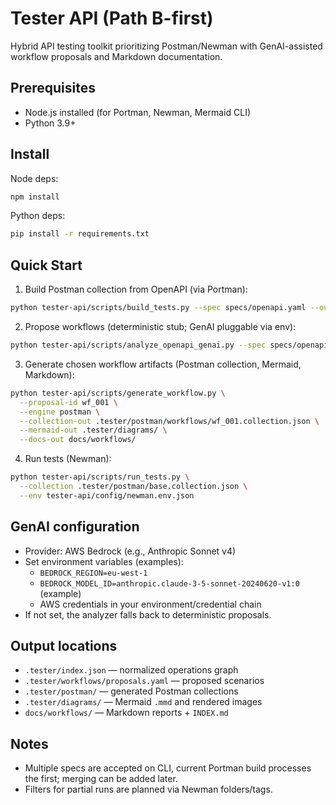 # Tester API (Path B-first)

Hybrid API testing toolkit prioritizing Postman/Newman with GenAI-assisted workflow proposals and Markdown documentation.

## Prerequisites
- Node.js installed (for Portman, Newman, Mermaid CLI)
- Python 3.9+

## Install

Node deps:
```bash
npm install
```

Python deps:
```bash
pip install -r requirements.txt
```

## Quick Start

1) Build Postman collection from OpenAPI (via Portman):
```bash
python tester-api/scripts/build_tests.py --spec specs/openapi.yaml --out .tester/postman/base.collection.json
```

2) Propose workflows (deterministic stub; GenAI pluggable via env):
```bash
python tester-api/scripts/analyze_openapi_genai.py --spec specs/openapi.yaml --out .tester/workflows/proposals.yaml
```

3) Generate chosen workflow artifacts (Postman collection, Mermaid, Markdown):
```bash
python tester-api/scripts/generate_workflow.py \
  --proposal-id wf_001 \
  --engine postman \
  --collection-out .tester/postman/workflows/wf_001.collection.json \
  --mermaid-out .tester/diagrams/ \
  --docs-out docs/workflows/
```

4) Run tests (Newman):
```bash
python tester-api/scripts/run_tests.py \
  --collection .tester/postman/base.collection.json \
  --env tester-api/config/newman.env.json
```

## GenAI configuration
- Provider: AWS Bedrock (e.g., Anthropic Sonnet v4)
- Set environment variables (examples):
  - `BEDROCK_REGION=eu-west-1`
  - `BEDROCK_MODEL_ID=anthropic.claude-3-5-sonnet-20240620-v1:0` (example)
  - AWS credentials in your environment/credential chain
- If not set, the analyzer falls back to deterministic proposals.

## Output locations
- `.tester/index.json` — normalized operations graph
- `.tester/workflows/proposals.yaml` — proposed scenarios
- `.tester/postman/` — generated Postman collections
- `.tester/diagrams/` — Mermaid `.mmd` and rendered images
- `docs/workflows/` — Markdown reports + `INDEX.md`

## Notes
- Multiple specs are accepted on CLI, current Portman build processes the first; merging can be added later.
- Filters for partial runs are planned via Newman folders/tags.
